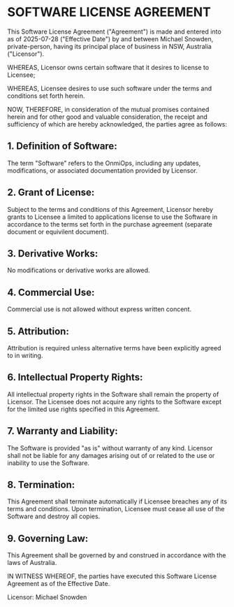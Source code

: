 # SOFTWARE LICENSE AGREEMENT
This Software License Agreement ("Agreement") is made and entered into as of 2025-07-28 ("Effective Date") by and between Michael Snowden, private-person, having its principal place of business in NSW, Australia ("Licensor").

WHEREAS, Licensor owns certain software that it desires to license to Licensee;

WHEREAS, Licensee desires to use such software under the terms and conditions set forth herein.

NOW, THEREFORE, in consideration of the mutual promises contained herein and for other good and valuable consideration, the receipt and sufficiency of which are hereby acknowledged, the parties agree as follows:

## 1. Definition of Software:
The term "Software" refers to the OnmiOps, including any updates, modifications, or associated documentation provided by Licensor.

## 2. Grant of License:
Subject to the terms and conditions of this Agreement, Licensor hereby grants to Licensee a limited to applications license to use the Software in accordance to the terms set forth in the purchase agreement (separate document or equivilent document).

## 3. Derivative Works:
No modifications or derivative works are allowed.

## 4. Commercial Use:
Commercial use is not allowed without express written concent.

## 5. Attribution:
Attribution is required unless alternative terms have been explicitly agreed to in writing.

## 6. Intellectual Property Rights:
All intellectual property rights in the Software shall remain the property of Licensor. The Licensee does not acquire any rights to the Software except for the limited use rights specified in this Agreement.

## 7. Warranty and Liability:
The Software is provided "as is" without warranty of any kind. Licensor shall not be liable for any damages arising out of or related to the use or inability to use the Software.

## 8. Termination:
This Agreement shall terminate automatically if Licensee breaches any of its terms and conditions. Upon termination, Licensee must cease all use of the Software and destroy all copies.

## 9. Governing Law:
This Agreement shall be governed by and construed in accordance with the laws of Australia.

IN WITNESS WHEREOF, the parties have executed this Software License Agreement as of the Effective Date.

Licensor: Michael Snowden
